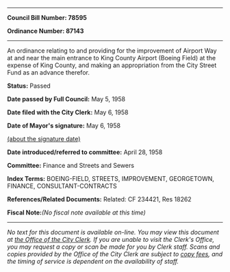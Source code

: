 

********

**Council Bill Number: 78595**
   
**Ordinance Number: 87143**
********

 An ordinance relating to and providing for the improvement of Airport Way at and near the main entrance to King County Airport (Boeing Field) at the expense of King County, and making an appropriation from the City Street Fund as an advance therefor.

**Status:** Passed
   
**Date passed by Full Council:** May 5, 1958
   
**Date filed with the City Clerk:** May 6, 1958
   
**Date of Mayor's signature:** May 6, 1958
   
[(about the signature date)](/~public/approvaldate.htm)
   
   
   
**Date introduced/referred to committee:** April 28, 1958
   
**Committee:** Finance and Streets and Sewers
   
   
**Index Terms:** BOEING-FIELD, STREETS, IMPROVEMENT, GEORGETOWN, FINANCE, CONSULTANT-CONTRACTS

**References/Related Documents:** Related: CF 234421, Res 18262

**Fiscal Note:**_(No fiscal note available at this time)_
********

_No text for this document is available on-line. You may view this document at [the Office of the City Clerk](http://www.seattle.gov/leg/clerk/contactUs.htm). If you are unable to visit the Clerk's Office, you may request a copy or scan be made for you by Clerk staff. Scans and copies provided by the Office of the City Clerk are subject to [copy fees](http://clerk.seattle.gov/~public/clerkfees.htm), and the timing of service is dependent on the availability of staff._

